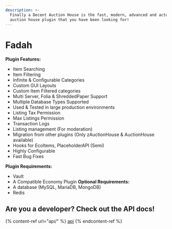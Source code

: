 ```yaml
---
description: >-
  Finally a Decent Auction House is the fast, modern, advanced and actually good
  auction house plugin that you have been looking for!
---
```


# Fadah

**Plugin Features:**
* Item Searching
* Item Filtering
* Infinite & Configurable Categories
* Custom GUI Layouts
* Custom Item Filtered categories
* Multi Server, Folia & ShreddedPaper Support
* Multiple Database Types Supported
* Used & Tested in large production environments
* Listing Tax Permission
* Max Listings Permission
* Transaction Logs
* Listing management (For moderation)
* Migration from other plugins (Only zAuctionHouse & AuctionHouse available)
* Hooks for EcoItems, PlaceholderAPI (Semi)
* Highly Configurable
* Fast Bug Fixes


**Plugin Requirements:**
- Vault
- A Compatible Economy Plugin
**Optional Requirements:**
- A database (MySQL, MariaDB, MongoDB)
- Redis

## Are you a developer? Check out the API docs!

{% content-ref url="api/" %}
[api](api/)
{% endcontent-ref %}
